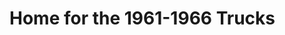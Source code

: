 <!-- TITLE: 61-66 Trucks -->
<!-- SUBTITLE: Home for the 1961-1966 Trucks -->

# Home for the 1961-1966 Trucks